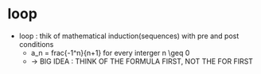 # loop

-   loop : thik of mathematical induction(sequences) with pre and post conditions
    -   a_n = frac{-1^n}{n+1} for every interger n \geq 0
    -   -> BIG IDEA : THINK OF THE FORMULA FIRST, NOT THE FOR FIRST
